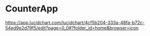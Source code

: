 # CounterApp
https://app.lucidchart.com/lucidchart/4cf5b204-333a-48fa-b72c-54ed9e2d79f5/edit?page=0_0#?folder_id=home&browser=icon
